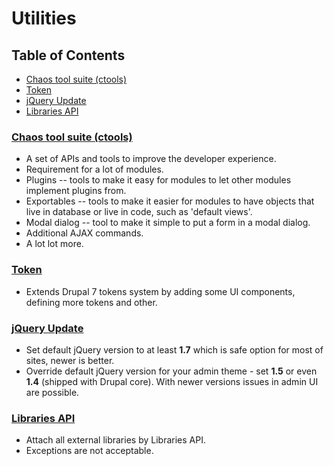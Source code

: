 # Utilities

## Table of Contents

  - [Chaos tool suite (ctools)](#chaos-tool-suite-ctools)
  - [Token](#token)
  - [jQuery Update](#jquery-update)
  - [Libraries API](#libraries-api)
  
### [Chaos tool suite (ctools)](https://www.drupal.org/project/ctools)

  - A set of APIs and tools to improve the developer experience.
  - Requirement for a lot of modules.
  - Plugins -- tools to make it easy for modules to let other modules implement plugins from.
  - Exportables -- tools to make it easier for modules to have objects that live in database or live in code, such as 'default views'.
  - Modal dialog -- tool to make it simple to put a form in a modal dialog.
  - Additional AJAX commands.
  - A lot lot more.

### [Token](https://www.drupal.org/project/token)

  - Extends Drupal 7 tokens system by adding some UI components, defining more tokens and other.

### [jQuery Update](https://www.drupal.org/project/jquery_update)

  - Set default jQuery version to at least **1.7** which is safe option for most of sites, newer is better.
  - Override default jQuery version for your admin theme - set **1.5** or even **1.4** (shipped with Drupal core). With newer versions issues in admin UI are possible.

### [Libraries API](https://www.drupal.org/project/libraries)

  - Attach all external libraries by Libraries API.
  - Exceptions are not acceptable.